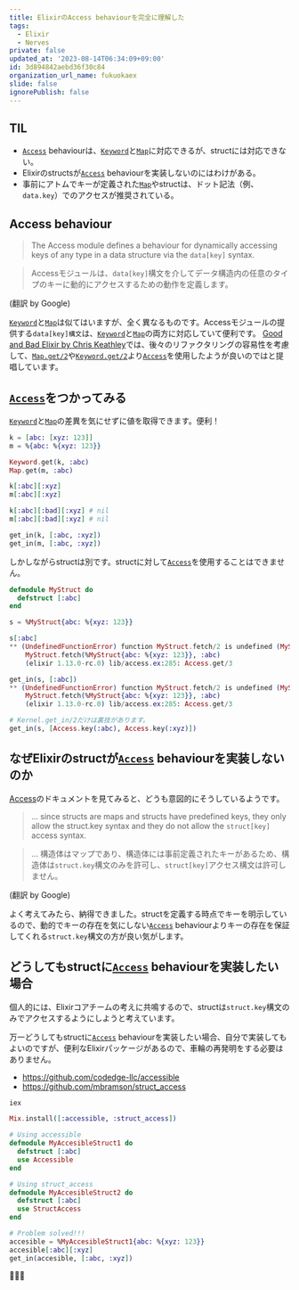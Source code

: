 ```yaml
---
title: ElixirのAccess behaviourを完全に理解した
tags:
  - Elixir
  - Nerves
private: false
updated_at: '2023-08-14T06:34:09+09:00'
id: 3d894842aebd36f30c84
organization_url_name: fukuokaex
slide: false
ignorePublish: false
---
```

## TIL

- [`Access`] behaviourは、[`Keyword`]と[`Map`]に対応できるが、structには対応できない。
- Elixirのstructsが[`Access`] behaviourを実装しないのにはわけがある。
- 事前にアトムでキーが定義された[`Map`]やstructは、ドット記法（例、`data.key`）でのアクセスが推奨されている。

## Access behaviour

> The Access module defines a behaviour for dynamically accessing keys of any type in a data structure via the `data[key]` syntax.

> Accessモジュールは、`data[key]`構文を介してデータ構造内の任意のタイプのキーに動的にアクセスするための動作を定義します。

(翻訳 by Google)

[`Keyword`]と[`Map`]は似てはいますが、全く異なるものです。Accessモジュールの提供する`data[key]構文`は、[`Keyword`]と[`Map`]の両方に対応していて便利です。
[Good and Bad Elixir by Chris Keathley](https://keathley.io/blog/good-and-bad-elixir.html)では、後々のリファクタリングの容易性を考慮して、[`Map.get/2`]や[`Keyword.get/2`]より[`Access`]を使用したようが良いのではと提唱しています。

## [`Access`]をつかってみる

[`Keyword`]と[`Map`]の差異を気にせずに値を取得できます。便利！

```elixir
k = [abc: [xyz: 123]]
m = %{abc: %{xyz: 123}}

Keyword.get(k, :abc)
Map.get(m, :abc)

k[:abc][:xyz]
m[:abc][:xyz]

k[:abc][:bad][:xyz] # nil
m[:abc][:bad][:xyz] # nil

get_in(k, [:abc, :xyz])
get_in(m, [:abc, :xyz])
```

しかしながらstructは別です。structに対して[`Access`]を使用することはできません。

```elixir
defmodule MyStruct do
  defstruct [:abc]
end

s = %MyStruct{abc: %{xyz: 123}}

s[:abc]
** (UndefinedFunctionError) function MyStruct.fetch/2 is undefined (MyStruct does not implement the Access behaviour)
    MyStruct.fetch(%MyStruct{abc: %{xyz: 123}}, :abc)
    (elixir 1.13.0-rc.0) lib/access.ex:285: Access.get/3

get_in(s, [:abc])
** (UndefinedFunctionError) function MyStruct.fetch/2 is undefined (MyStruct does not implement the Access behaviour)
    MyStruct.fetch(%MyStruct{abc: %{xyz: 123}}, :abc)
    (elixir 1.13.0-rc.0) lib/access.ex:285: Access.get/3

# Kernel.get_in/2だけは裏技があります。
get_in(s, [Access.key(:abc), Access.key(:xyz)])
```

## なぜElixirのstructが[`Access`] behaviourを実装しないのか

[Access]のドキュメントを見てみると、どうも意図的にそうしているようです。

> ... since structs are maps and structs have predefined keys, they only allow the struct.key syntax and they do not allow the `struct[key]` access syntax.

> ... 構造体はマップであり、構造体には事前定義されたキーがあるため、構造体は`struct.key`構文のみを許可し、`struct[key]`アクセス構文は許可しません。

(翻訳 by Google)

よく考えてみたら、納得できました。structを定義する時点でキーを明示しているので、動的でキーの存在を気にしない[`Access`] behaviourよりキーの存在を保証してくれる`struct.key`構文の方が良い気がします。

## どうしてもstructに[`Access`] behaviourを実装したい場合

個人的には、Elixirコアチームの考えに共鳴するので、structは`struct.key`構文のみでアクセスするようにしようと考えています。

万一どうしてもstructに[`Access`] behaviourを実装したい場合、自分で実装してもよいのですが、便利なElixirパッケージがあるので、車輪の再発明をする必要はありません。

- https://github.com/codedge-llc/accessible
- https://github.com/mbramson/struct_access

```elixir
iex

Mix.install([:accessible, :struct_access])

# Using accessible
defmodule MyAccesibleStruct1 do
  defstruct [:abc]
  use Accessible
end

# Using struct_access
defmodule MyAccesibleStruct2 do
  defstruct [:abc]
  use StructAccess
end

# Problem solved!!!
accesible = %MyAccesibleStruct1{abc: %{xyz: 123}}
accesible[:abc][:xyz]
get_in(accesible, [:abc, :xyz])
```

:tada::tada::tada:

[Access]: https://hexdocs.pm/elixir/Access.html
[`Access`]: https://hexdocs.pm/elixir/Access.html
[`Keyword`]: https://hexdocs.pm/elixir/Keyword.html
[`Map`]: https://hexdocs.pm/elixir/Map.html
[`Keyword.get/2`]: https://hexdocs.pm/elixir/Keyword.html#get/3
[`Map.get/2`]: https://hexdocs.pm/elixir/Map.html#get/3
